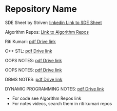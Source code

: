 # Repository Name

SDE Sheet by Striver: [linkedin Link to SDE Sheet](https://www.linkedin.com/feed/update/urn:li:activity:7064421688834195456/?updateEntityUrn=urn%3Ali%3Afs_feedUpdate%3A%28V2%2Curn%3Ali%3Aactivity%3A7064421688834195456%29)

Algorithm Repos: [Link to Algorithm Repos](https://github.com/stars/taimourz/lists/grind-algos)

Riti Kumari: [pdf Drive link](https://drive.google.com/file/d/1QxwQgbVN4bU9v6I23aMwxSc9qimx9KBj/view?usp=sharing)

C++ STL: [pdf Drive link](https://drive.google.com/file/d/13b461lxGsYuF-9cCz-nzhf_KhFLdw3hx/view)

OOPS NOTES: [pdf Drive link]( https://drive.google.com/file/d/1NXtNY5zQXIUMLcBan-_MpuGN_gnZKTMh/view?usp=sharing)
 
OOPS NOTES: [pdf Drive link](https://drive.google.com/file/d/13AcZJW7oUI8bw_04Ims1Os7x5ASYLztK/view)

DBMS NOTES: [pdf Drive link](https://drive.google.com/file/d/1XGU4dusm9IV2DzBnuKhrrM_o7hUIt7NT/view)

DYNAMIC PROGRAMMING NOTES: [pdf Drive link](https://drive.google.com/file/d/1TF2Tm1MCD_3HyrPuL1NhC8qmGV3sOs_u/view)





- For code see Algorithm Repos link
- For notes videos, search them in riti kumari repos
